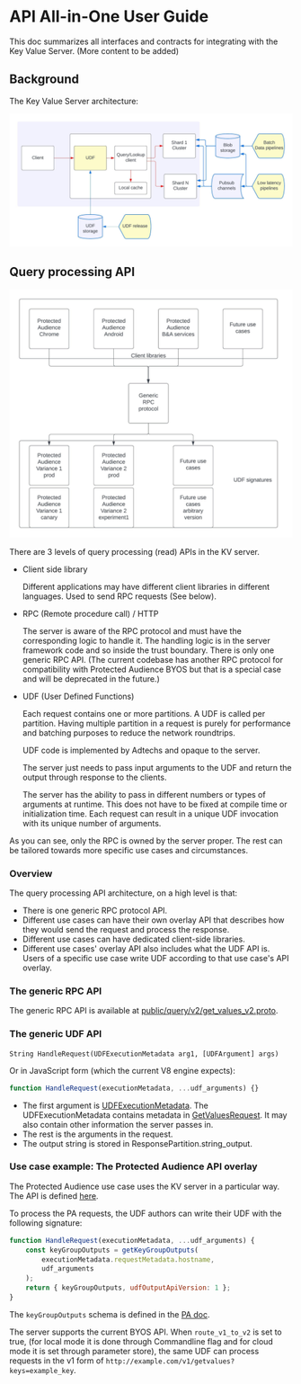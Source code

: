 # API All-in-One User Guide

This doc summarizes all interfaces and contracts for integrating with the Key Value Server. (More
content to be added)

## Background

The Key Value Server architecture:

![Diagram of the service architecture](/docs/assets/kv_architecture.jpeg)

## Query processing API

![Diagram of API layers](/docs/assets/api_architecture.jpeg)

There are 3 levels of query processing (read) APIs in the KV server.

-   Client side library

    Different applications may have different client libraries in different languages. Used to send
    RPC requests (See below).

-   RPC (Remote procedure call) / HTTP

    The server is aware of the RPC protocol and must have the corresponding logic to handle it. The
    handling logic is in the server framework code and so inside the trust boundary. There is only
    one generic RPC API. (The current codebase has another RPC protocol for compatibility with
    Protected Audience BYOS but that is a special case and will be deprecated in the future.)

-   UDF (User Defined Functions)

    Each request contains one or more partitions. A UDF is called per partition. Having multiple
    partition in a request is purely for performance and batching purposes to reduce the network
    roundtrips.

    UDF code is implemented by Adtechs and opaque to the server.

    The server just needs to pass input arguments to the UDF and return the output through response
    to the clients.

    The server has the ability to pass in different numbers or types of arguments at runtime. This
    does not have to be fixed at compile time or initialization time. Each request can result in a
    unique UDF invocation with its unique number of arguments.

As you can see, only the RPC is owned by the server proper. The rest can be tailored towards more
specific use cases and circumstances.

### Overview

The query processing API architecture, on a high level is that:

-   There is one generic RPC protocol API.
-   Different use cases can have their own overlay API that describes how they would send the
    request and process the response.
-   Different use cases can have dedicated client-side libraries.
-   Different use cases' overlay API also includes what the UDF API is. Users of a specific use case
    write UDF according to that use case's API overlay.

### The generic RPC API

The generic RPC API is available at
[public/query/v2/get_values_v2.proto](/public/query/v2/get_values_v2.proto).

### The generic UDF API

```plaintext
String HandleRequest(UDFExecutionMetadata arg1, [UDFArgument] args)
```

Or in JavaScript form (which the current V8 engine expects):

```js
function HandleRequest(executionMetadata, ...udf_arguments) {}
```

-   The first argument is [UDFExecutionMetadata](/public/api_schema.proto). The UDFExecutionMetadata
    contains metadata in [GetValuesRequest](/public/query/v2/get_values_v2.proto). It may also
    contain other information the server passes in.
-   The rest is the arguments in the request.
-   The output string is stored in ResponsePartition.string_output.

### Use case example: The Protected Audience API overlay

The Protected Audience use case uses the KV server in a particular way. The API is defined
[here](https://github.com/WICG/turtledove/blob/main/FLEDGE_Key_Value_Server_API.md#query-api-version-2).

To process the PA requests, the UDF authors can write their UDF with the following signature:

```js
function HandleRequest(executionMetadata, ...udf_arguments) {
    const keyGroupOutputs = getKeyGroupOutputs(
        executionMetadata.requestMetadata.hostname,
        udf_arguments
    );
    return { keyGroupOutputs, udfOutputApiVersion: 1 };
}
```

The `keyGroupOutputs` schema is defined in the
[PA doc](https://github.com/WICG/turtledove/blob/main/FLEDGE_Key_Value_Server_API.md#response-version-20).

The server supports the current BYOS API. When `route_v1_to_v2` is set to true, (for local mode it
is done through Commandline flag and for cloud mode it is set through parameter store), the same UDF
can process requests in the v1 form of `http://example.com/v1/getvalues?keys=example_key`.
